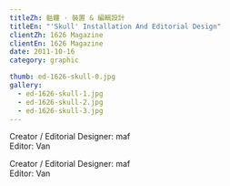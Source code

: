 ```yaml
---
titleZh: 骷髏 · 裝置 & 編輯設計
titleEn: "'Skull' Installation And Editorial Design"
clientZh: 1626 Magazine
clientEn: 1626 Magazine
date: 2011-10-16
category: graphic

thumb: ed-1626-skull-0.jpg
gallery:
  - ed-1626-skull-1.jpg
  - ed-1626-skull-2.jpg
  - ed-1626-skull-3.jpg
---
```


Creator / Editorial Designer: maf<br/>
Editor: Van

<!-- lang -->

Creator / Editorial Designer: maf<br/>
Editor: Van
